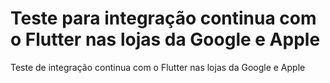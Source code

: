 # Teste para integração continua com o Flutter nas lojas da Google e Apple
Teste de integração continua com o Flutter nas lojas da Google e Apple
